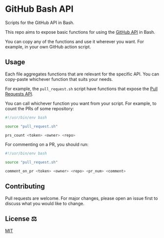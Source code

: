 # GitHub Bash API

Scripts for the GitHub API in Bash.

This repo aims to expose basic functions for using the [GitHub API](https://developer.github.com/v3/) in Bash.

You can copy any of the functions and use it wherever you want. For example, in your own GitHub action script.

## Usage

Each file aggregates functions that are relevant for the specific API. You can copy-paste whichever function that suits your needs.

For example, the `pull_request.sh` script have functions that expose the [Pull Requests API](https://developer.github.com/v3/pulls/).

You can call whichever function you want from your script. For example, to count the PRs of some repository:

```bash
#!/usr/bin/env bash

source "pull_request.sh"

prs_count <token> <owner> <repo>
```

For commenting on a PR, you should run:

```bash
#!/usr/bin/env bash

source "pull_request.sh"

comment_on_pr <token> <owner> <repo> <pr_num> <comment>
```

## Contributing

Pull requests are welcome. For major changes, please open an issue first to discuss what you would like to change.

## License ⚖️
[MIT](https://choosealicense.com/licenses/mit/)
